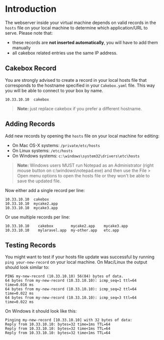 # Introduction

The webserver inside your virtual machine depends on valid records in the
``hosts`` file on your local machine to determine which application/URL to
serve. Please note that:

+ these records are **not inserted automatically**, you will have to add them manually
+ all cakebox related entries use the same IP address.

## Cakebox Record

You are strongly advised to create a record in your local hosts file that
corresponds to the hostname specified in your ``Cakebox.yaml`` file. This way
you will be able to connect to your box by name.

```
10.33.10.10  cakebox
```

> **Note:** just replace cakebox if you prefer a different hostname.

## Adding Records

Add new records by opening the ``hosts`` file on your local machine for editing:

- On Mac OS-X systems: ``/private/etc/hosts``
- On Linux systems: ``/etc/hosts``
- On Windows systems: ``c:\windows\system32\drivers\etc\hosts``

> **Note:** Windows users MUST run Notepad as an Administrator (right
> mouse button on c:\windows\notepad.exe) and then use the File > Open menu
> options to open the hosts file or they won't be able to save the updated file.

Now either add a single record per line:

```
10.33.10.10  cakebox
10.33.10.10  mycake2.app
10.33.10.10  mycake3.app
```

Or use multiple records per line:

```
10.33.10.10    cakebox        mycake2.app    mycake3.app
10.33.10.10    mylaravel.app  my-other.app   etc.app
```

## Testing Records

You might want to test if your hosts file update was
successful by running ``ping your-new-record`` on your local machine. On Mac/Linux
the output should look similar to:

```
PING my-new-record (10.33.10.10) 56(84) bytes of data.
64 bytes from my-new-record (10.33.10.10): icmp_seq=1 ttl=64 time=0.016 ms
64 bytes from my-new-record (10.33.10.10): icmp_seq=2 ttl=64 time=0.022 ms
64 bytes from my-new-record (10.33.10.10): icmp_seq=3 ttl=64 time=0.022 ms
```

On Windows it should look like this:

```
Pinging my-new-record [10.33.10.10] with 32 bytes of data:
Reply from 10.33.10.10: bytes=32 time=1ms TTL=64
Reply from 10.33.10.10: bytes=32 time<1ms TTL=64
Reply from 10.33.10.10: bytes=32 time<1ms TTL=64
```
